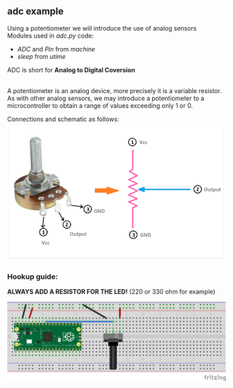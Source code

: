 ## adc example
Using a potentiometer we will introduce the use of analog sensors <br/>
Modules used in _adc.py_ code:
- _ADC_ and _Pin_ from _machine_
- _sleep_ from _utime_ 

ADC is short for __Analog to Digital Coversion__

<br />
A potentiometer is an analog device, more precisely it is a variable resistor. As with other analog sensors, we may introduce a potentiometer to a microcontroller to obtain a range of values exceeding only 1 or 0.
<br />

Connections and schematic as follows:
![pot-connect](pot-connect.png)

### Hookup guide:

__ALWAYS ADD A RESISTOR FOR THE LED!__ (220 or 330 ohm for example)

![schematic](potentiometer.png)

